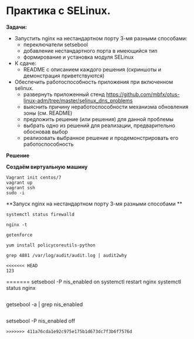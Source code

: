 # Практика с SELinux.

**Задачи:**

* Запустить nginx на нестандартном порту 3-мя разными способами:
    * переключатели setsebool
    * добавление нестандартного порта в имеющийся тип
    * формирование и установка модуля SELinux
* К сдаче:
    * README с описанием каждого решения (скриншоты и демонстрация приветствуются)
* Обеспечить работоспособность приложения при включенном selinux. 
    * развернуть приложенный стенд https://github.com/mbfx/otus-linux-adm/tree/master/selinux_dns_problems
    * выяснить причину неработоспособности механизма обновления зоны (см. README)
    * предложить решение (или решения) для данной проблемы
    * выбрать одно из решений для реализации, предварительно обосновав выбор
    * реализовать выбранное решение и продемонстрировать его работоспособность

**Решение**

**Создаём виртуальную машину**

```
Vagrant init centos/7
vagrant up
vagrant ssh
sudo -i
```

**Запуск nginx на нестандартном порту 3-мя разными способами **

```
systemctl status firewalld
```

```
nginx -t
```

```
getenforce 
```

```
yum install policycoreutils-python
```

```
grep 4881 /var/log/audit/audit.log | audit2why
```

```
<<<<<<< HEAD
123
```





=======
setsebool -P nis_enabled on
systemctl restart nginx
systemctl status nginx
```

```
getsebool -a | grep nis_enabled
```

```
setsebool -P nis_enabled off
```
>>>>>>> 411a76cda1e92c975e175b1d673dc7f3b6f7576d










